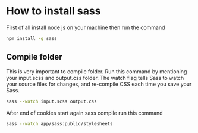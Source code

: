 # How to install sass
First of all install node js on your machine then run the command
```bash
npm install -g sass
```
## Compile folder
This is very important to compile folder. Run this command by mentioning your input.scss and output.css folder.
The watch flag tells Sass to watch your source files for changes, and re-compile CSS each time you save your Sass.
```bash
sass --watch input.scss output.css
```
After end of cookies start again sass compile run this command
```bash
sass --watch app/sass:public/stylesheets
```
